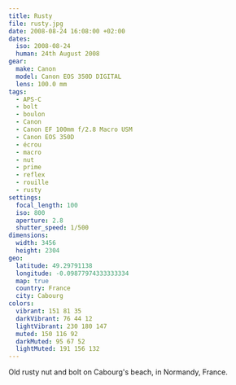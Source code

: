 ```yaml
---
title: Rusty
file: rusty.jpg
date: 2008-08-24 16:08:00 +02:00
dates:
  iso: 2008-08-24
  human: 24th August 2008
gear:
  make: Canon
  model: Canon EOS 350D DIGITAL
  lens: 100.0 mm
tags:
  - APS-C
  - bolt
  - boulon
  - Canon
  - Canon EF 100mm f/2.8 Macro USM
  - Canon EOS 350D
  - écrou
  - macro
  - nut
  - prime
  - reflex
  - rouille
  - rusty
settings:
  focal_length: 100
  iso: 800
  aperture: 2.8
  shutter_speed: 1/500
dimensions:
  width: 3456
  height: 2304
geo:
  latitude: 49.29791138
  longitude: -0.09877974333333334
  map: true
  country: France
  city: Cabourg
colors:
  vibrant: 151 81 35
  darkVibrant: 76 44 12
  lightVibrant: 230 180 147
  muted: 150 116 92
  darkMuted: 95 67 52
  lightMuted: 191 156 132
---
```


Old rusty nut and bolt on Cabourg's beach, in Normandy, France.
